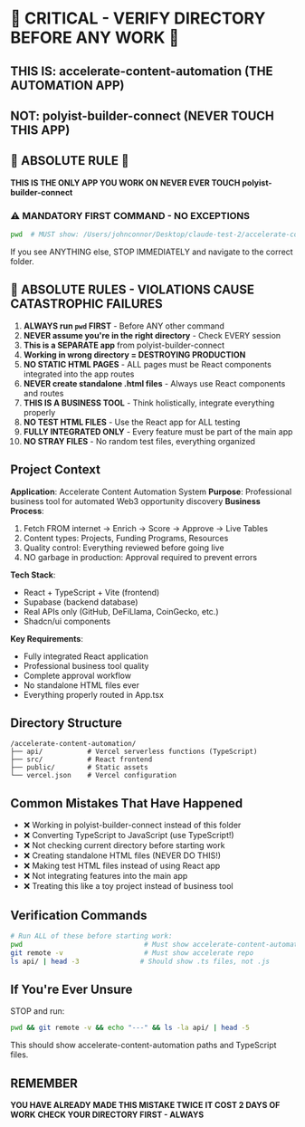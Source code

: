 # 🚨 CRITICAL - VERIFY DIRECTORY BEFORE ANY WORK 🚨

## THIS IS: accelerate-content-automation (THE AUTOMATION APP)
## NOT: polyist-builder-connect (NEVER TOUCH THIS APP)

## 🔴 ABSOLUTE RULE 🔴
**THIS IS THE ONLY APP YOU WORK ON**
**NEVER EVER TOUCH polyist-builder-connect**

### ⚠️ MANDATORY FIRST COMMAND - NO EXCEPTIONS
```bash
pwd  # MUST show: /Users/johnconnor/Desktop/claude-test-2/accelerate-content-automation
```

If you see ANYTHING else, STOP IMMEDIATELY and navigate to the correct folder.

## 🔴 ABSOLUTE RULES - VIOLATIONS CAUSE CATASTROPHIC FAILURES

1. **ALWAYS run `pwd` FIRST** - Before ANY other command
2. **NEVER assume you're in the right directory** - Check EVERY session
3. **This is a SEPARATE app** from polyist-builder-connect
4. **Working in wrong directory = DESTROYING PRODUCTION**
5. **NO STATIC HTML PAGES** - ALL pages must be React components integrated into the app routes
6. **NEVER create standalone .html files** - Always use React components and routes
7. **THIS IS A BUSINESS TOOL** - Think holistically, integrate everything properly
8. **NO TEST HTML FILES** - Use the React app for ALL testing
9. **FULLY INTEGRATED ONLY** - Every feature must be part of the main app
10. **NO STRAY FILES** - No random test files, everything organized

## Project Context

**Application**: Accelerate Content Automation System
**Purpose**: Professional business tool for automated Web3 opportunity discovery
**Business Process**: 
1. Fetch FROM internet → Enrich → Score → Approve → Live Tables
2. Content types: Projects, Funding Programs, Resources
3. Quality control: Everything reviewed before going live
4. NO garbage in production: Approval required to prevent errors

**Tech Stack**: 
- React + TypeScript + Vite (frontend)
- Supabase (backend database)
- Real APIs only (GitHub, DeFiLlama, CoinGecko, etc.)
- Shadcn/ui components

**Key Requirements**:
- Fully integrated React application
- Professional business tool quality
- Complete approval workflow
- No standalone HTML files ever
- Everything properly routed in App.tsx

## Directory Structure
```
/accelerate-content-automation/
├── api/           # Vercel serverless functions (TypeScript)
├── src/           # React frontend
├── public/        # Static assets
└── vercel.json    # Vercel configuration
```

## Common Mistakes That Have Happened
- ❌ Working in polyist-builder-connect instead of this folder
- ❌ Converting TypeScript to JavaScript (use TypeScript!)
- ❌ Not checking current directory before starting work
- ❌ Creating standalone HTML files (NEVER DO THIS!)
- ❌ Making test HTML files instead of using React app
- ❌ Not integrating features into the main app
- ❌ Treating this like a toy project instead of business tool

## Verification Commands
```bash
# Run ALL of these before starting work:
pwd                              # Must show accelerate-content-automation
git remote -v                    # Must show accelerate repo
ls api/ | head -3               # Should show .ts files, not .js
```

## If You're Ever Unsure
STOP and run:
```bash
pwd && git remote -v && echo "---" && ls -la api/ | head -5
```

This should show accelerate-content-automation paths and TypeScript files.

## REMEMBER
**YOU HAVE ALREADY MADE THIS MISTAKE TWICE**
**IT COST 2 DAYS OF WORK**
**CHECK YOUR DIRECTORY FIRST - ALWAYS**